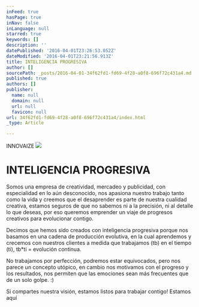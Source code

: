 ```yaml
---
inFeed: true
hasPage: true
inNav: false
inLanguage: null
starred: true
keywords: []
description: ''
datePublished: '2016-04-01T23:26:53.052Z'
dateModified: '2016-04-01T23:21:56.913Z'
title: INTELIGENCIA PROGRESIVA
author: []
sourcePath: _posts/2016-04-01-34f62fd1-fd69-4f28-a0f8-696f72c431a4.md
published: true
authors: []
publisher:
  name: null
  domain: null
  url: null
  favicon: null
url: 34f62fd1-fd69-4f28-a0f8-696f72c431a4/index.html
_type: Article

---
```

INNOVAIZE
![](https://the-grid-user-content.s3-us-west-2.amazonaws.com/b32efa45-d8dd-4f26-9b26-30daed8b6a1d.jpg)

# INTELIGENCIA PROGRESIVA

Somos una empresa de creatividad, mercadeo y publicidad, con especialidad en lo aún desconocido, nos apasiona nuestro trabajo tanto como la vida y creemos que el desaprender es parte de nuestra cualidad creativa, estamos seguros de que no sabemos ni a la precisión, ni al detalle lo que deseas, por eso queremos emprender un viaje de progresos creativos para evolucionar contigo. 

Decimos que hemos sido creados con inteligencia progresiva porque nos basamos en una cadena de producción evolutiva, en la cual aprendemos y crecemos con nuestros clientes a medida que trabajamos (tb) en el tiempo (ti), tb\*ti = evolución continua. 

No trabajamos por perfección, podremos estar equivocados, pero nos parece un concepto utópico, en cambio nos motivamos con el progreso y los resultados, nos permiten que las emociones sean más frecuentes que de un solo golpe. :) 

Si compartes nuestra visión, estamos listos para trabajar contigo! Estamos aquí